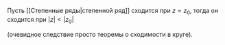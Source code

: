 Пусть [[Степенные ряды|степенной ряд]] сходится при $z = z_{0}$, тогда он сходится при $|z| < |z_{0}|$

(очевидное следствие просто теоремы о сходимости в круге).

